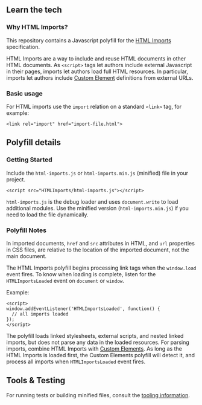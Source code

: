 ## Learn the tech

### Why HTML Imports?

This repository contains a Javascript polyfill for the [HTML Imports](https://dvcs.w3.org/hg/webcomponents/raw-file/tip/spec/imports/index.html) specification.

HTML Imports are a way to include and reuse HTML documents in other HTML documents. As `<script>` tags let authors include external Javascript in their pages, imports let authors load full HTML resources.  In particular, imports let authors include [Custom Element](https://github.com/Polymer/CustomElements) definitions from external URLs.

### Basic usage

For HTML imports use the `import` relation on a standard `<link>` tag, for example:

    <link rel="import" href="import-file.html">

## Polyfill details

### Getting Started

Include the `html-imports.js` or `html-imports.min.js` (minified) file in your project.

    <script src="HTMLImports/html-imports.js"></script>

`html-imports.js` is the debug loader and uses `document.write` to load additional modules. 
Use the minified version (`html-imports.min.js`) if you need to load the file dynamically.

### Polyfill Notes

In imported documents, `href` and `src` attributes in HTML, and `url` properties in CSS files, are relative to the location of the imported document, not the main document.

The HTML Imports polyfill begins processing link tags when the `window.load` event fires. To know when loading is complete, listen for the `HTMLImportsLoaded` event on `document` or `window`.

Example:

    <script>
    window.addEventListener('HTMLImportsLoaded', function() {
      // all imports loaded
    });
    </script>

The polyfill loads linked stylesheets, external scripts, and nested linked imports, but does not parse any data in the loaded resources. For parsing imports, combine HTML Imports with  [Custom Elements](https://github.com/Polymer/CustomElements). As long as the HTML Imports is loaded first, the Custom Elements polyfill will detect it, and process all imports when `HTMLImportsLoaded` event fires.

## Tools & Testing

For running tests or building minified files, consult the [tooling information](http://polymer-project.org/tooling-strategy.html).
